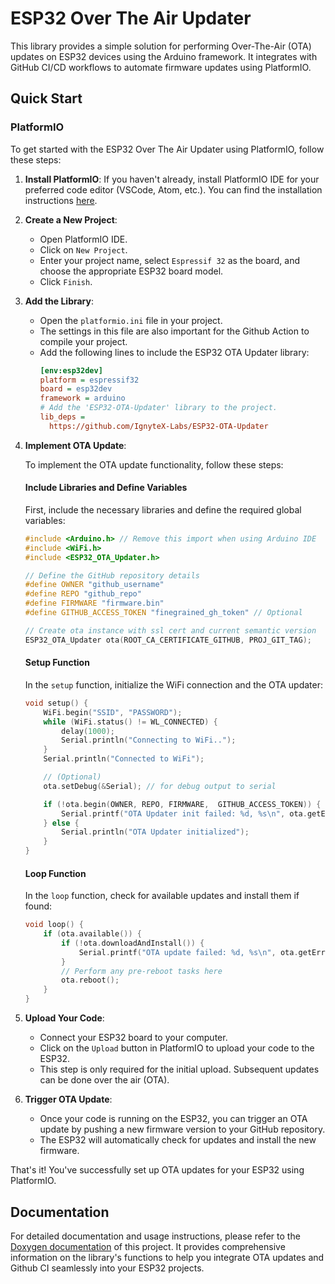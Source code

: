 # ESP32 Over The Air Updater

This library provides a simple solution for performing Over-The-Air (OTA) updates on ESP32 devices using the Arduino framework. It integrates with GitHub CI/CD workflows to automate firmware updates using PlatformIO. 

## Quick Start

### PlatformIO

To get started with the ESP32 Over The Air Updater using PlatformIO, follow these steps:

1. **Install PlatformIO**: If you haven't already, install PlatformIO IDE for your preferred code editor (VSCode, Atom, etc.). You can find the installation instructions [here](https://platformio.org/install).

2. **Create a New Project**:
    - Open PlatformIO IDE.
    - Click on `New Project`.
    - Enter your project name, select `Espressif 32` as the board, and choose the appropriate ESP32 board model.
    - Click `Finish`.

3. **Add the Library**:
    - Open the `platformio.ini` file in your project.
    - The settings in this file are also important for the Github Action to compile your project.
    - Add the following lines to include the ESP32 OTA Updater library:
      ```ini
      [env:esp32dev]
      platform = espressif32
      board = esp32dev
      framework = arduino
      # Add the 'ESP32-OTA-Updater' library to the project.
      lib_deps =
        https://github.com/IgnyteX-Labs/ESP32-OTA-Updater
      ```
4. **Implement OTA Update**:

    To implement the OTA update functionality, follow these steps:

    #### Include Libraries and Define Variables

    First, include the necessary libraries and define the required global variables:
    ```cpp
    #include <Arduino.h> // Remove this import when using Arduino IDE
    #include <WiFi.h>
    #include <ESP32_OTA_Updater.h>

    // Define the GitHub repository details
    #define OWNER "github_username"
    #define REPO "github_repo"
    #define FIRMWARE "firmware.bin"
    #define GITHUB_ACCESS_TOKEN "finegrained_gh_token" // Optional

    // Create ota instance with ssl cert and current semantic version
    ESP32_OTA_Updater ota(ROOT_CA_CERTIFICATE_GITHUB, PROJ_GIT_TAG);
    ```

    #### Setup Function
    In the `setup` function, initialize the WiFi connection and the OTA updater:
    ```cpp
    void setup() {
        WiFi.begin("SSID", "PASSWORD");
        while (WiFi.status() != WL_CONNECTED) {
            delay(1000);
            Serial.println("Connecting to WiFi..");
        }
        Serial.println("Connected to WiFi");

        // (Optional)
        ota.setDebug(&Serial); // for debug output to serial

        if (!ota.begin(OWNER, REPO, FIRMWARE,  GITHUB_ACCESS_TOKEN)) {
            Serial.printf("OTA Updater init failed: %d, %s\n", ota.getErrorCode(), ota.getErrorDescription());
        } else {
            Serial.println("OTA Updater initialized");
        }
    }
    ```

    #### Loop Function
    In the `loop` function, check for available updates and install them if found:
    ```cpp
    void loop() {
        if (ota.available()) {
            if (!ota.downloadAndInstall()) {
                Serial.printf("OTA update failed: %d, %s\n", ota.getErrorCode(), ota.getErrorDescription());
            }
            // Perform any pre-reboot tasks here
            ota.reboot();
        }
    }
    ```

5. **Upload Your Code**:
    - Connect your ESP32 board to your computer.
    - Click on the `Upload` button in PlatformIO to upload your code to the ESP32.
    - This step is only required for the initial upload. Subsequent updates can be done over the air (OTA).

6. **Trigger OTA Update**:
    - Once your code is running on the ESP32, you can trigger an OTA update by pushing a new firmware version to your GitHub repository.
    - The ESP32 will automatically check for updates and install the new firmware.

That's it! You've successfully set up OTA updates for your ESP32 using PlatformIO.

## Documentation

For detailed documentation and usage instructions, please refer to the [Doxygen documentation](https://ignytex-labs.github.io/ESP32-OTA-Updater/) of this project. It provides comprehensive information on the library's functions to help you integrate OTA updates and Github CI seamlessly into your ESP32 projects.